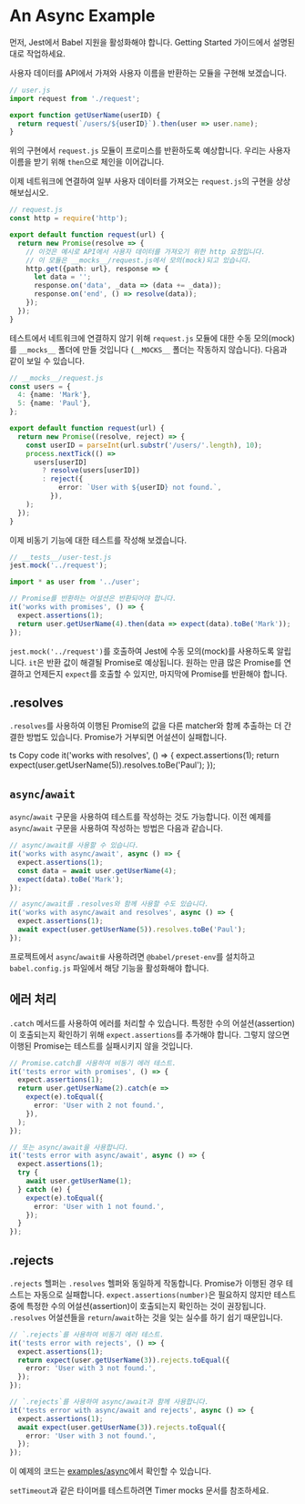 # An Async Example

먼저, Jest에서 Babel 지원을 활성화해야 합니다. Getting Started 가이드에서 설명된대로 작업하세요.

사용자 데이터를 API에서 가져와 사용자 이름을 반환하는 모듈을 구현해 보겠습니다.

```ts
// user.js
import request from './request';

export function getUserName(userID) {
  return request(`/users/${userID}`).then(user => user.name);
}
```
위의 구현에서 `request.js` 모듈이 프로미스를 반환하도록 예상합니다. 우리는 사용자 이름을 받기 위해 `then`으로 체인을 이어갑니다.

이제 네트워크에 연결하여 일부 사용자 데이터를 가져오는 `request.js`의 구현을 상상해보십시오.

```ts
// request.js
const http = require('http');

export default function request(url) {
  return new Promise(resolve => {
    // 이것은 예시로 API에서 사용자 데이터를 가져오기 위한 http 요청입니다.
    // 이 모듈은 __mocks__/request.js에서 모의(mock)되고 있습니다.
    http.get({path: url}, response => {
      let data = '';
      response.on('data', _data => (data += _data));
      response.on('end', () => resolve(data));
    });
  });
}
```
테스트에서 네트워크에 연결하지 않기 위해 `request.js` 모듈에 대한 수동 모의(mock)를 `__mocks__` 폴더에 만들 것입니다 (`__MOCKS__` 폴더는 작동하지 않습니다). 다음과 같이 보일 수 있습니다.

```ts
// __mocks__/request.js
const users = {
  4: {name: 'Mark'},
  5: {name: 'Paul'},
};

export default function request(url) {
  return new Promise((resolve, reject) => {
    const userID = parseInt(url.substr('/users/'.length), 10);
    process.nextTick(() =>
      users[userID]
        ? resolve(users[userID])
        : reject({
            error: `User with ${userID} not found.`,
          }),
    );
  });
}
```
이제 비동기 기능에 대한 테스트를 작성해 보겠습니다.

```ts
// __tests__/user-test.js
jest.mock('../request');

import * as user from '../user';

// Promise를 반환하는 어설션은 반환되어야 합니다.
it('works with promises', () => {
  expect.assertions(1);
  return user.getUserName(4).then(data => expect(data).toBe('Mark'));
});
```

`jest.mock('../request')`를 호출하여 Jest에 수동 모의(mock)를 사용하도록 알립니다. `it`은 반환 값이 해결될 Promise로 예상됩니다. 원하는 만큼 많은 Promise를 연결하고 언제든지 `expect`를 호출할 수 있지만, 마지막에 Promise를 반환해야 합니다.

## .resolves
`.resolves`를 사용하여 이행된 Promise의 값을 다른 matcher와 함께 추출하는 더 간결한 방법도 있습니다. Promise가 거부되면 어설션이 실패합니다.

ts
Copy code
it('works with resolves', () => {
  expect.assertions(1);
  return expect(user.getUserName(5)).resolves.toBe('Paul');
});

## `async`/`await`
`async`/`await` 구문을 사용하여 테스트를 작성하는 것도 가능합니다. 이전 예제를 `async`/`await` 구문을 사용하여 작성하는 방법은 다음과 같습니다.

```ts
// async/await를 사용할 수 있습니다.
it('works with async/await', async () => {
  expect.assertions(1);
  const data = await user.getUserName(4);
  expect(data).toBe('Mark');
});

// async/await를 .resolves와 함께 사용할 수도 있습니다.
it('works with async/await and resolves', async () => {
  expect.assertions(1);
  await expect(user.getUserName(5)).resolves.toBe('Paul');
});
```
프로젝트에서 `async`/`await를` 사용하려면 `@babel/preset-env`를 설치하고 `babel.config.js` 파일에서 해당 기능을 활성화해야 합니다.

## 에러 처리
`.catch` 메서드를 사용하여 에러를 처리할 수 있습니다. 특정한 수의 어설션(assertion)이 호출되는지 확인하기 위해 `expect.assertions`를 추가해야 합니다. 그렇지 않으면 이행된 Promise는 테스트를 실패시키지 않을 것입니다.

```ts
// Promise.catch를 사용하여 비동기 에러 테스트.
it('tests error with promises', () => {
  expect.assertions(1);
  return user.getUserName(2).catch(e =>
    expect(e).toEqual({
      error: 'User with 2 not found.',
    }),
  );
});

// 또는 async/await을 사용합니다.
it('tests error with async/await', async () => {
  expect.assertions(1);
  try {
    await user.getUserName(1);
  } catch (e) {
    expect(e).toEqual({
      error: 'User with 1 not found.',
    });
  }
});
```

## .rejects
`.rejects` 헬퍼는 `.resolves` 헬퍼와 동일하게 작동합니다. Promise가 이행된 경우 테스트는 자동으로 실패합니다. `expect.assertions(number)`은 필요하지 않지만 테스트 중에 특정한 수의 어설션(assertion)이 호출되는지 확인하는 것이 권장됩니다. `.resolves` 어설션들을 `return`/`await`하는 것을 잊는 실수를 하기 쉽기 때문입니다.

```ts
// `.rejects`를 사용하여 비동기 에러 테스트.
it('tests error with rejects', () => {
  expect.assertions(1);
  return expect(user.getUserName(3)).rejects.toEqual({
    error: 'User with 3 not found.',
  });
});

// `.rejects`를 사용하여 async/await과 함께 사용합니다.
it('tests error with async/await and rejects', async () => {
  expect.assertions(1);
  await expect(user.getUserName(3)).rejects.toEqual({
    error: 'User with 3 not found.',
  });
});
```
이 예제의 코드는 [examples/async](https://github.com/jestjs/jest/tree/main/examples/async)에서 확인할 수 있습니다.

`setTimeout`과 같은 타이머를 테스트하려면 Timer mocks 문서를 참조하세요.